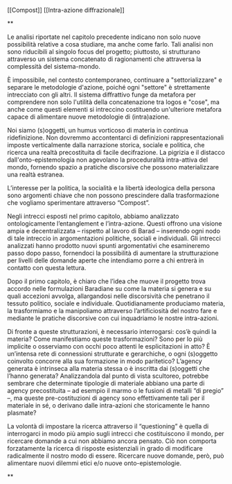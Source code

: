 [[Compost]] [[Intra-azione diffrazionale]]

**

Le analisi riportate nel capitolo precedente indicano non solo nuove possibilità relative a cosa studiare, ma anche come farlo. Tali analisi non sono riducibili al singolo focus del progetto; piuttosto, si strutturano attraverso un sistema concatenato di ragionamenti che attraversa la complessità del sistema-mondo.

È impossibile, nel contesto contemporaneo, continuare a "settorializzare" e separare le metodologie d'azione, poiché ogni "settore" è strettamente intrecciato con gli altri. Il sistema diffrattivo funge da metafora per comprendere non solo l'utilità della concatenazione tra logos e "cose", ma anche come questi elementi si intreccino costituendo un'ulteriore metafora capace di alimentare nuove metodologie di (intra)azione.

Noi siamo (s)oggetti, un humus vorticoso di materia in continua ridefinizione. Non dovremmo accontentarci di definizioni rappresentazionali imposte verticalmente dalla narrazione storica, sociale e politica, che ricerca una realtà precostituita di facile decifrazione. La pigrizia e il distacco dall'onto-epistemologia non agevolano la proceduralità intra-attiva del mondo, fornendo spazio a pratiche discorsive che possono materializzare una realtà estranea.

L’interesse per la politica, la socialità e la libertà ideologica della persona sono argomenti chiave che non possono prescindere dalla trasformazione che vogliamo sperimentare attraverso “Compost”.

Negli intrecci esposti nel primo capitolo, abbiamo analizzato ontologicamente l’entanglement e l’intra-azione. Questi offrono una visione ampia e decentralizzata – rispetto al lavoro di Barad – inserendo ogni nodo di tale intreccio in argomentazioni politiche, sociali e individuali. Gli intrecci analizzati hanno prodotto nuovi spunti argomentativi che esamineremo passo dopo passo, fornendoci la possibilità di aumentare la strutturazione per livelli delle domande aperte che intendiamo porre a chi entrerà in contatto con questa lettura.

Dopo il primo capitolo, è chiaro che l’idea che muove il progetto trova accordo nelle formulazioni Baradiane su come la materia si genera e su quali accezioni avvolga, allargandosi nelle discorsività che penetrano il tessuto politico, sociale e individuale. Quotidianamente produciamo materia, la trasformiamo e la manipoliamo attraverso l’artificiosità del nostro fare e mediante le pratiche discorsive con cui inquadriamo le nostre intra-azioni.

Di fronte a queste strutturazioni, è necessario interrogarsi: cos’è quindi la materia? Come manifestiamo queste trasformazioni? Sono per lo più implicite o osserviamo con occhi poco attenti le esplicitazioni in atto? È un’intensa rete di connessioni strutturate e gerarchiche, o ogni (s)oggetto coinvolto concorre alla sua formazione in modo paritetico? L’agency generata è intrinseca alla materia stessa o è inscritta dai (s)oggetti che l’hanno generata? Analizzandola dal punto di vista scultoreo, potrebbe sembrare che determinate tipologie di materiale abbiano una parte di agency precostituita – ad esempio il marmo o le fusioni di metalli “di pregio” –, ma queste pre-costituzioni di agency sono effettivamente tali per il materiale in sé, o derivano dalle intra-azioni che storicamente le hanno plasmate?

La volontà di impostare la ricerca attraverso il “questioning” è quella di interrogarci in modo più ampio sugli intrecci che costituiscono il mondo, per ricercare domande a cui non abbiamo ancora pensato. Ciò non comporta forzatamente la ricerca di risposte esistenziali in grado di modificare radicalmente il nostro modo di essere. Ricercare nuove domande, però, può alimentare nuovi dilemmi etici e/o nuove onto-epistemologie.

  


**